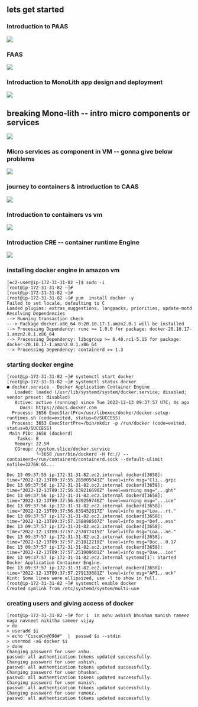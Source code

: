## lets get started 

### Introduction to PAAS

<img src="paas.png">

### FAAS 

<img src="faas.png">
 

### Introduction to MonoLith app design and deployment 

<img src="mono.png">

## breaking Mono-lith -- intro micro components or services 

<img src="micro.png">


### Micro services as component in VM -- gonna give below problems 

<img src="vmprob.png">

### journey to containers & introduction to CAAS

<img src="caas.png">

### Introduction to containers vs vm 

<img src="vmcn.png">

### Introduction CRE -- container runtime Engine 

<img src="cre.png">

### installing docker engine in amazon vm 

```
[ec2-user@ip-172-31-31-82 ~]$ sudo -i
[root@ip-172-31-31-82 ~]# 
[root@ip-172-31-31-82 ~]# 
[root@ip-172-31-31-82 ~]# yum  install docker -y 
Failed to set locale, defaulting to C
Loaded plugins: extras_suggestions, langpacks, priorities, update-motd
Resolving Dependencies
--> Running transaction check
---> Package docker.x86_64 0:20.10.17-1.amzn2.0.1 will be installed
--> Processing Dependency: runc >= 1.0.0 for package: docker-20.10.17-1.amzn2.0.1.x86_64
--> Processing Dependency: libcgroup >= 0.40.rc1-5.15 for package: docker-20.10.17-1.amzn2.0.1.x86_64
--> Processing Dependency: containerd >= 1.3
```

### starting docker engine 

```
[root@ip-172-31-31-82 ~]# systemctl start docker 
[root@ip-172-31-31-82 ~]# systemctl status docker 
● docker.service - Docker Application Container Engine
   Loaded: loaded (/usr/lib/systemd/system/docker.service; disabled; vendor preset: disabled)
   Active: active (running) since Tue 2022-12-13 09:37:57 UTC; 4s ago
     Docs: https://docs.docker.com
  Process: 3656 ExecStartPre=/usr/libexec/docker/docker-setup-runtimes.sh (code=exited, status=0/SUCCESS)
  Process: 3653 ExecStartPre=/bin/mkdir -p /run/docker (code=exited, status=0/SUCCESS)
 Main PID: 3658 (dockerd)
    Tasks: 8
   Memory: 22.5M
   CGroup: /system.slice/docker.service
           └─3658 /usr/bin/dockerd -H fd:// --containerd=/run/containerd/containerd.sock --default-ulimit nofile=32768:65...

Dec 13 09:37:55 ip-172-31-31-82.ec2.internal dockerd[3658]: time="2022-12-13T09:37:55.265005043Z" level=info msg="Cli...grpc
Dec 13 09:37:56 ip-172-31-31-82.ec2.internal dockerd[3658]: time="2022-12-13T09:37:56.639216690Z" level=warning msg="...ght"
Dec 13 09:37:56 ip-172-31-31-82.ec2.internal dockerd[3658]: time="2022-12-13T09:37:56.639259746Z" level=warning msg="...ice"
Dec 13 09:37:56 ip-172-31-31-82.ec2.internal dockerd[3658]: time="2022-12-13T09:37:56.639452817Z" level=info msg="Loa...rt."
Dec 13 09:37:57 ip-172-31-31-82.ec2.internal dockerd[3658]: time="2022-12-13T09:37:57.158898507Z" level=info msg="Def...ess"
Dec 13 09:37:57 ip-172-31-31-82.ec2.internal dockerd[3658]: time="2022-12-13T09:37:57.237077419Z" level=info msg="Loa...ne."
Dec 13 09:37:57 ip-172-31-31-82.ec2.internal dockerd[3658]: time="2022-12-13T09:37:57.251812219Z" level=info msg="Doc...0.17
Dec 13 09:37:57 ip-172-31-31-82.ec2.internal dockerd[3658]: time="2022-12-13T09:37:57.251909601Z" level=info msg="Dae...ion"
Dec 13 09:37:57 ip-172-31-31-82.ec2.internal systemd[1]: Started Docker Application Container Engine.
Dec 13 09:37:57 ip-172-31-31-82.ec2.internal dockerd[3658]: time="2022-12-13T09:37:57.279133681Z" level=info msg="API...ock"
Hint: Some lines were ellipsized, use -l to show in full.
[root@ip-172-31-31-82 ~]# systemctl enable docker 
Created symlink from /etc/systemd/system/multi-use
```

### creating users and giving access of docker 

```
[root@ip-172-31-31-82 ~]# for i  in ashu ashish bhushan manish rameez naga navneet nikitha sameer vijay 
> do
> useradd $i
> echo "CiscoCn@098#"  |  passwd $i --stdin 
> usermod -aG docker $i 
> done 
Changing password for user ashu.
passwd: all authentication tokens updated successfully.
Changing password for user ashish.
passwd: all authentication tokens updated successfully.
Changing password for user bhushan.
passwd: all authentication tokens updated successfully.
Changing password for user manish.
passwd: all authentication tokens updated successfully.
Changing password for user rameez.
passwd: all authentication tokens updated successfully.
```

